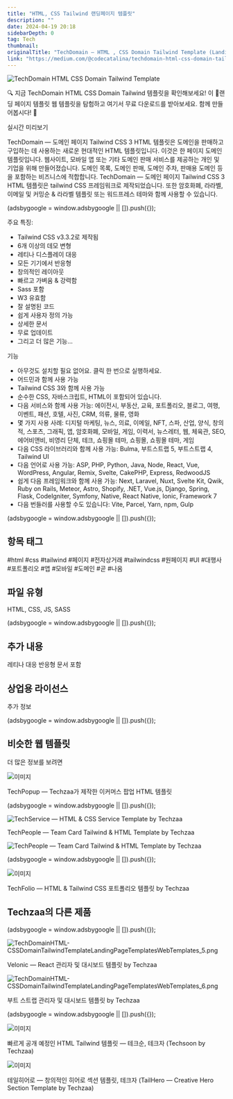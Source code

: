 ```yaml
---
title: "HTML, CSS Tailwind 랜딩페이지 템플릿"
description: ""
date: 2024-04-19 20:18
sidebarDepth: 0
tag: Tech
thumbnail: 
originalTitle: "TechDomain — HTML , CSS Domain Tailwind Template (Landing Page Templates Web Templates)"
link: "https://medium.com/@codecatalina/techdomain-html-css-domain-tailwind-template-landing-page-templates-web-templates-4ca2af7e4bd3"
---
```



![TechDomain HTML CSS Domain Tailwind Template](./img/TechDomainHTML-CSSDomainTailwindTemplateLandingPageTemplatesWebTemplates_0.png)

🔍 지금 TechDomain HTML CSS Domain Tailwind 템플릿을 확인해보세요! 이 📁랜딩 페이지 템플릿 웹 템플릿을 탐험하고 여기서 무료 다운로드를 받아보세요. 함께 만들어봅시다! 🚀

실시간 미리보기

TechDomain — 도메인 페이지 Tailwind CSS 3 HTML 템플릿은 도메인을 판매하고 구입하는 데 사용하는 새로운 현대적인 HTML 템플릿입니다. 이것은 한 페이지 도메인 템플릿입니다. 웹사이트, 모바일 앱 또는 기타 도메인 판매 서비스를 제공하는 개인 및 기업을 위해 만들어졌습니다. 도메인 목록, 도메인 판매, 도메인 주차, 판매용 도메인 등을 포함하는 비즈니스에 적합합니다. TechDomain — 도메인 페이지 Tailwind CSS 3 HTML 템플릿은 tailwind CSS 프레임워크로 제작되었습니다. 또한 암호화폐, 라라벨, 이메일 및 커밍순 & 라라벨 템플릿 또는 워드프레스 테마와 함께 사용할 수 있습니다.

<!-- ui-log 수평형 -->
<ins class="adsbygoogle"
  style="display:block"
  data-ad-client="ca-pub-4877378276818686"
  data-ad-slot="9743150776"
  data-ad-format="auto"
  data-full-width-responsive="true"></ins>
<component is="script">
(adsbygoogle = window.adsbygoogle || []).push({});
</component>

주요 특징:

- Tailwind CSS v3.3.2로 제작됨
- 6개 이상의 데모 변형
- 레티나 디스플레이 대응
- 모든 기기에서 반응형
- 창의적인 레이아웃
- 빠르고 가벼움 & 강력함
- Sass 포함
- W3 유효함
- 잘 설명된 코드
- 쉽게 사용자 정의 가능
- 상세한 문서
- 무료 업데이트
- 그리고 더 많은 기능…

기능

- 아무것도 설치할 필요 없어요. 클릭 한 번으로 실행하세요.
- 어드민과 함께 사용 가능
- Tailwind CSS 3와 함께 사용 가능
- 순수한 CSS, 자바스크립트, HTML이 포함되어 있습니다.
- 다음 서비스와 함께 사용 가능: 에이전시, 부동산, 교육, 포트폴리오, 블로그, 여행, 이벤트, 패션, 호텔, 사진, CRM, 의류, 물류, 영화
- 몇 가지 사용 사례: 디지털 마케팅, 뉴스, 의료, 이메일, NFT, 스파, 산업, 양식, 창의적, 스포츠, 그래픽, 앱, 암호화폐, 모바일, 게임, 이력서, 뉴스레터, 웹, 체육관, SEO, 에어비앤비, 비영리 단체, 테크, 쇼핑몰 테마, 쇼핑몰, 쇼핑몰 테마, 게임
- 다음 CSS 라이브러리와 함께 사용 가능: Bulma, 부트스트랩 5, 부트스트랩 4, Tailwind UI
- 다음 언어로 사용 가능: ASP, PHP, Python, Java, Node, React, Vue, WordPress, Angular, Remix, Svelte, CakePHP, Express, RedwoodJS
- 쉽게 다음 프레임워크와 함께 사용 가능: Next, Laravel, Nuxt, Svelte Kit, Qwik, Ruby on Rails, Meteor, Astro, Shopify, .NET, Vue.js, Django, Spring, Flask, CodeIgniter, Symfony, Native, React Native, Ionic, Framework 7
- 다음 번들러를 사용할 수도 있습니다: Vite, Parcel, Yarn, npm, Gulp

<!-- ui-log 수평형 -->
<ins class="adsbygoogle"
  style="display:block"
  data-ad-client="ca-pub-4877378276818686"
  data-ad-slot="9743150776"
  data-ad-format="auto"
  data-full-width-responsive="true"></ins>
<component is="script">
(adsbygoogle = window.adsbygoogle || []).push({});
</component>

## 항목 태그

#html #css #tailwind #페이지 #전자상거래 #tailwindcss #원페이지 #UI #대행사 #포트폴리오 #앱 #모바일 #도메인 #곧 #나옴

## 파일 유형

HTML, CSS, JS, SASS

<!-- ui-log 수평형 -->
<ins class="adsbygoogle"
  style="display:block"
  data-ad-client="ca-pub-4877378276818686"
  data-ad-slot="9743150776"
  data-ad-format="auto"
  data-full-width-responsive="true"></ins>
<component is="script">
(adsbygoogle = window.adsbygoogle || []).push({});
</component>

## 추가 내용

레티나 대응
반응형
문서 포함

## 상업용 라이선스

추가 정보

<!-- ui-log 수평형 -->
<ins class="adsbygoogle"
  style="display:block"
  data-ad-client="ca-pub-4877378276818686"
  data-ad-slot="9743150776"
  data-ad-format="auto"
  data-full-width-responsive="true"></ins>
<component is="script">
(adsbygoogle = window.adsbygoogle || []).push({});
</component>

## 비슷한 웹 템플릿

더 많은 정보를 보려면

![이미지](./img/TechDomainHTML-CSSDomainTailwindTemplateLandingPageTemplatesWebTemplates_1.png)

TechPopup — Techzaa가 제작한 이커머스 팝업 HTML 템플릿

<!-- ui-log 수평형 -->
<ins class="adsbygoogle"
  style="display:block"
  data-ad-client="ca-pub-4877378276818686"
  data-ad-slot="9743150776"
  data-ad-format="auto"
  data-full-width-responsive="true"></ins>
<component is="script">
(adsbygoogle = window.adsbygoogle || []).push({});
</component>

![TechService — HTML & CSS Service Template by Techzaa](./img/TechDomainHTML-CSSDomainTailwindTemplateLandingPageTemplatesWebTemplates_2.png)

TechPeople — Team Card Tailwind & HTML Template by Techzaa

![TechPeople — Team Card Tailwind & HTML Template by Techzaa](./img/TechDomainHTML-CSSDomainTailwindTemplateLandingPageTemplatesWebTemplates_3.png)

<!-- ui-log 수평형 -->
<ins class="adsbygoogle"
  style="display:block"
  data-ad-client="ca-pub-4877378276818686"
  data-ad-slot="9743150776"
  data-ad-format="auto"
  data-full-width-responsive="true"></ins>
<component is="script">
(adsbygoogle = window.adsbygoogle || []).push({});
</component>

![이미지](./img/TechDomainHTML-CSSDomainTailwindTemplateLandingPageTemplatesWebTemplates_4.png)

TechFolio — HTML & Tailwind CSS 포트폴리오 템플릿 by Techzaa

## Techzaa의 다른 제품

<!-- ui-log 수평형 -->
<ins class="adsbygoogle"
  style="display:block"
  data-ad-client="ca-pub-4877378276818686"
  data-ad-slot="9743150776"
  data-ad-format="auto"
  data-full-width-responsive="true"></ins>
<component is="script">
(adsbygoogle = window.adsbygoogle || []).push({});
</component>

![TechDomainHTML-CSSDomainTailwindTemplateLandingPageTemplatesWebTemplates_5.png](./img/TechDomainHTML-CSSDomainTailwindTemplateLandingPageTemplatesWebTemplates_5.png)

Velonic — React 관리자 및 대시보드 템플릿 by Techzaa

![TechDomainHTML-CSSDomainTailwindTemplateLandingPageTemplatesWebTemplates_6.png](./img/TechDomainHTML-CSSDomainTailwindTemplateLandingPageTemplatesWebTemplates_6.png)

부트 스트랩 관리자 및 대시보드 템플릿 by Techzaa

<!-- ui-log 수평형 -->
<ins class="adsbygoogle"
  style="display:block"
  data-ad-client="ca-pub-4877378276818686"
  data-ad-slot="9743150776"
  data-ad-format="auto"
  data-full-width-responsive="true"></ins>
<component is="script">
(adsbygoogle = window.adsbygoogle || []).push({});
</component>


![이미지](./img/TechDomainHTML-CSSDomainTailwindTemplateLandingPageTemplatesWebTemplates_7.png)

빠르게 공개 예정인 HTML Tailwind 템플릿 — 테크순, 테크자 (Techsoon by Techzaa)

![이미지](./img/TechDomainHTML-CSSDomainTailwindTemplateLandingPageTemplatesWebTemplates_8.png)

테일히어로 — 창의적인 히어로 섹션 템플릿, 테크자 (TailHero — Creative Hero Section Template by Techzaa)